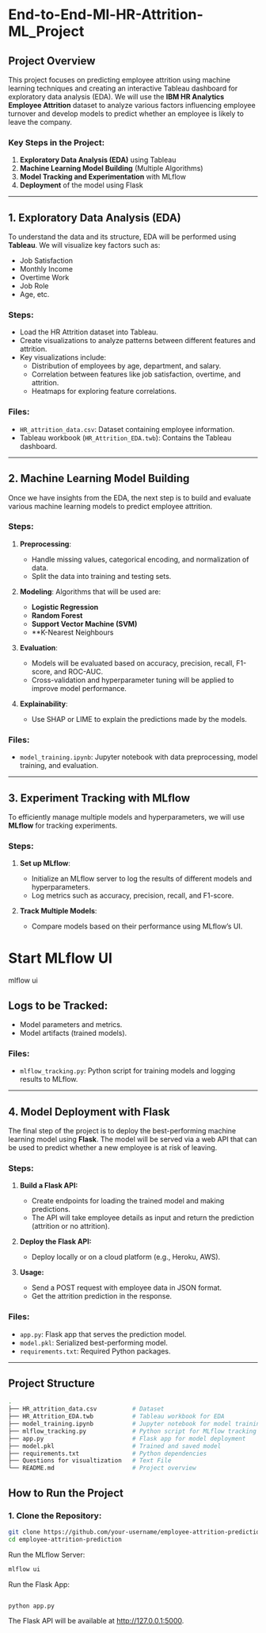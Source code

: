 # **End-to-End-Ml-HR-Attrition-ML_Project**

## **Project Overview**

This project focuses on predicting employee attrition using machine learning techniques and creating an interactive Tableau dashboard for exploratory data analysis (EDA). We will use the **IBM HR Analytics Employee Attrition** dataset to analyze various factors influencing employee turnover and develop models to predict whether an employee is likely to leave the company.

### **Key Steps in the Project:**
1. **Exploratory Data Analysis (EDA)** using Tableau
2. **Machine Learning Model Building** (Multiple Algorithms)
3. **Model Tracking and Experimentation** with MLflow
4. **Deployment** of the model using Flask

---

## **1. Exploratory Data Analysis (EDA)**

To understand the data and its structure, EDA will be performed using **Tableau**. We will visualize key factors such as:
- Job Satisfaction
- Monthly Income
- Overtime Work
- Job Role
- Age, etc.

### **Steps:**
- Load the HR Attrition dataset into Tableau.
- Create visualizations to analyze patterns between different features and attrition.
- Key visualizations include:
  - Distribution of employees by age, department, and salary.
  - Correlation between features like job satisfaction, overtime, and attrition.
  - Heatmaps for exploring feature correlations.

### **Files:**
- `HR_attrition_data.csv`: Dataset containing employee information.
- Tableau workbook (`HR_Attrition_EDA.twb`): Contains the Tableau dashboard.

---

## **2. Machine Learning Model Building**

Once we have insights from the EDA, the next step is to build and evaluate various machine learning models to predict employee attrition.

### **Steps:**
1. **Preprocessing**:
   - Handle missing values, categorical encoding, and normalization of data.
   - Split the data into training and testing sets.
   
2. **Modeling**:
   Algorithms that will be used are:
   - **Logistic Regression**
   - **Random Forest**
   - **Support Vector Machine (SVM)**
   - **K-Nearest Neighbours
   

3. **Evaluation**:
   - Models will be evaluated based on accuracy, precision, recall, F1-score, and ROC-AUC.
   - Cross-validation and hyperparameter tuning will be applied to improve model performance.

4. **Explainability**:
   - Use SHAP or LIME to explain the predictions made by the models.

### **Files:**
- `model_training.ipynb`: Jupyter notebook with data preprocessing, model training, and evaluation.

---

## **3. Experiment Tracking with MLflow**

To efficiently manage multiple models and hyperparameters, we will use **MLflow** for tracking experiments.

### **Steps:**
1. **Set up MLflow**:
   - Initialize an MLflow server to log the results of different models and hyperparameters.
   - Log metrics such as accuracy, precision, recall, and F1-score.

2. **Track Multiple Models**:
   - Compare models based on their performance using MLflow’s UI.

# Start MLflow UI
mlflow ui
## **Logs to be Tracked:**
- Model parameters and metrics.
- Model artifacts (trained models).

### **Files:**
- `mlflow_tracking.py`: Python script for training models and logging results to MLflow.

---

## **4. Model Deployment with Flask**

The final step of the project is to deploy the best-performing machine learning model using **Flask**. The model will be served via a web API that can be used to predict whether a new employee is at risk of leaving.

### **Steps:**

1. **Build a Flask API:**
   - Create endpoints for loading the trained model and making predictions.
   - The API will take employee details as input and return the prediction (attrition or no attrition).

2. **Deploy the Flask API:**
   - Deploy locally or on a cloud platform (e.g., Heroku, AWS).

3. **Usage:**
   - Send a POST request with employee data in JSON format.
   - Get the attrition prediction in the response.

### **Files:**
- `app.py`: Flask app that serves the prediction model.
- `model.pkl`: Serialized best-performing model.
- `requirements.txt`: Required Python packages.

---

## **Project Structure**
``` bash
.
├── HR_attrition_data.csv          # Dataset
├── HR_Attrition_EDA.twb           # Tableau workbook for EDA
├── model_training.ipynb           # Jupyter notebook for model training
├── mlflow_tracking.py             # Python script for MLflow tracking
├── app.py                         # Flask app for model deployment
├── model.pkl                      # Trained and saved model
├── requirements.txt               # Python dependencies
├── Questions for visualtization   # Text File            
└── README.md                      # Project overview

```
## **How to Run the Project**

### **1. Clone the Repository:**
```bash
git clone https://github.com/your-username/employee-attrition-prediction.git
cd employee-attrition-prediction
```
Run the MLflow Server:
```bash
mlflow ui
```

Run the Flask App:
``` bash

python app.py
```
The Flask API will be available at http://127.0.0.1:5000.
